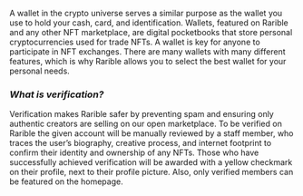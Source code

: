 A wallet in the crypto universe serves a similar purpose as the wallet you use to hold your cash, card, and identification. Wallets, featured on Rarible and any other NFT marketplace, are digital pocketbooks that store personal cryptocurrencies used for trade NFTs. A wallet is key for anyone to participate in NFT exchanges. There are many wallets with many different features, which is why Rarible allows you to select the best wallet for your personal needs.

### **_What is verification?_**

Verification makes Rarible safer by preventing spam and ensuring only authentic creators are selling on our open marketplace. To be verified on Rarible the given account will be manually reviewed by a staff member, who traces the user’s biography, creative process, and internet footprint to confirm their identity and ownership of any NFTs. Those who have successfully achieved verification will be awarded with a yellow checkmark on their profile, next to their profile picture. Also, only verified members can be featured on the homepage.
